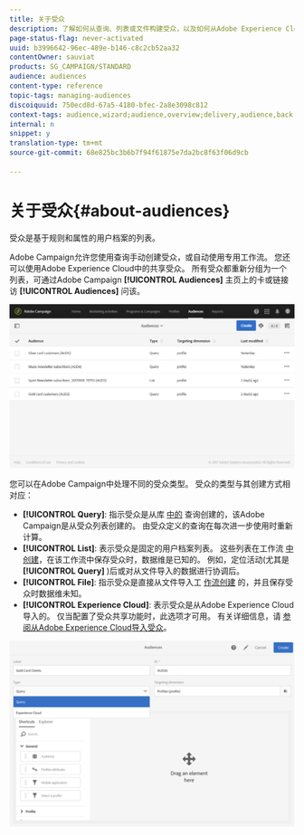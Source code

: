 ```yaml
---
title: 关于受众
description: 了解如何从查询、列表或文件构建受众，以及如何从Adobe Experience Cloud导入它们。
page-status-flag: never-activated
uuid: b3996642-96ec-489e-b146-c8c2cb52aa32
contentOwner: sauviat
products: SG_CAMPAIGN/STANDARD
audience: audiences
content-type: reference
topic-tags: managing-audiences
discoiquuid: 750ecd8d-67a5-4180-bfec-2a8e3098c812
context-tags: audience,wizard;audience,overview;delivery,audience,back
internal: n
snippet: y
translation-type: tm+mt
source-git-commit: 68e825bc3b6b7f94f61875e7da2bc8f63f06d9cb

---
```



# 关于受众{#about-audiences}

受众是基于规则和属性的用户档案的列表。

Adobe Campaign允许您使用查询手动创建受众，或自动使用专用工作流。 您还可以使用Adobe Experience Cloud中的共享受众。 所有受众都重新分组为一个列表，可通过Adobe Campaign **[!UICONTROL Audiences]** 主页上的卡或链接访 **[!UICONTROL Audiences]** 问该。

![](assets/audience_1.png)

您可以在Adobe Campaign中处理不同的受众类型。 受众的类型与其创建方式相对应：

* **[!UICONTROL Query]**: 指示受众是从库 [中的](../../automating/using/editing-queries.md#about-query-editor) 查询创建的，该Adobe Campaign是从受众列表创建的。 由受众定义的查询在每次进一步使用时重新计算。
* **[!UICONTROL List]**: 表示受众是固定的用户档案列表。 这些列表在工作流 [中创建](../../automating/using/get-started-workflows.md)，在该工作流中保存受众时，数据维是已知的。 例如，定位活动(尤其是 **[!UICONTROL Query]** )后或对从文件导入的数据进行协调后。
* **[!UICONTROL File]**: 指示受众是直接从文件导入工 [作流创建](../../automating/using/load-file.md) 的，并且保存受众时数据维未知。
* **[!UICONTROL Experience Cloud]**: 表示受众是从Adobe Experience Cloud导入的。 仅当配置了受众共享功能时，此选项才可用。 有关详细信息，请 [参阅从Adobe Experience Cloud导入受众](../../integrating/using/sharing-audiences-with-audience-manager-or-people-core-service.md#importing-an-audience)。

![](assets/audience_type_selection.png)
